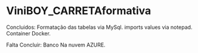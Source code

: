# ViniBOY_CARRETAformativa

Concluidos:
Formatação das tabelas via MySql.
imports values via notepad.
Container Docker.

Falta Concluir:
Banco Na nuvem AZURE.
